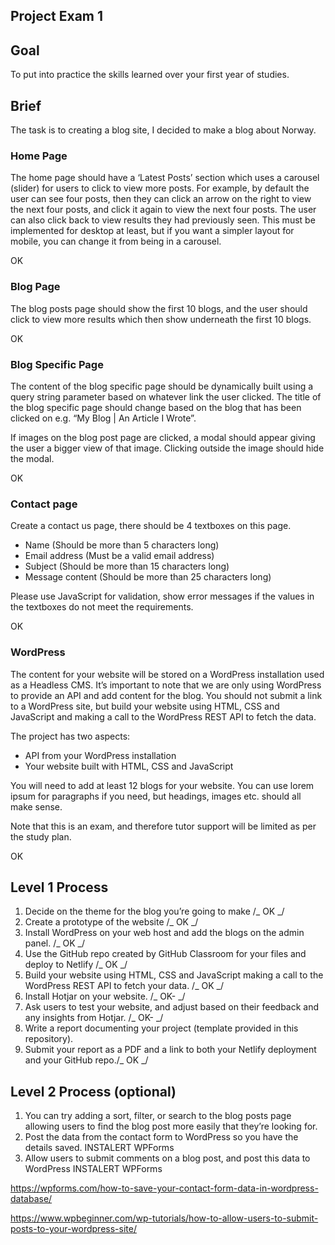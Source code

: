 ## Project Exam 1

## Goal

To put into practice the skills learned over your first year of studies.

## Brief

The task is to creating a blog site, I decided to make a blog about Norway.




### Home Page

The home page should have a ‘Latest Posts’ section which uses a carousel (slider) for users to click to view more posts. For example, by default the user can see four posts, then they can click an arrow on the right to view the next four posts, and click it again to view the next four posts. The user can also click back to view results they had previously seen. This must be implemented for desktop at least, but if you want a simpler layout for mobile, you can change it from being in a carousel.

OK

### Blog Page

The blog posts page should show the first 10 blogs, and the user should click to view more results which then show underneath the first 10 blogs.

OK

### Blog Specific Page

The content of the blog specific page should be dynamically built using a query string parameter based on whatever link the user clicked. The title of the blog specific page should change based on the blog that has been clicked on e.g. “My Blog | An Article I Wrote”.

If images on the blog post page are clicked, a modal should appear giving the user a bigger view of that image. Clicking outside the image should hide the modal.

OK

### Contact page

Create a contact us page, there should be 4 textboxes on this page.

- Name (Should be more than 5 characters long)
- Email address (Must be a valid email address)
- Subject (Should be more than 15 characters long)
- Message content (Should be more than 25 characters long)

Please use JavaScript for validation, show error messages if the values in the textboxes do not meet the requirements.

OK

### WordPress

The content for your website will be stored on a WordPress installation used as a Headless CMS. It’s important to note that we are only using WordPress to provide an API and add content for the blog. You should not submit a link to a WordPress site, but build your website using HTML, CSS and JavaScript and making a call to the WordPress REST API to fetch the data.

The project has two aspects:

- API from your WordPress installation
- Your website built with HTML, CSS and JavaScript

You will need to add at least 12 blogs for your website. You can use lorem ipsum for paragraphs if you need, but headings, images etc. should all make sense.

Note that this is an exam, and therefore tutor support will be limited as per the study plan.

OK

## Level 1 Process

1. Decide on the theme for the blog you’re going to make /_ OK _/
2. Create a prototype of the website /_ OK _/
3. Install WordPress on your web host and add the blogs on the admin panel. /_ OK _/
4. Use the GitHub repo created by GitHub Classroom for your files and deploy to Netlify /_ OK _/
5. Build your website using HTML, CSS and JavaScript making a call to the WordPress REST API to fetch your data. /_ OK _/
6. Install Hotjar on your website. /_ OK- _/
7. Ask users to test your website, and adjust based on their feedback and any insights from Hotjar. /_ OK- _/
8. Write a report documenting your project (template provided in this repository).
9. Submit your report as a PDF and a link to both your Netlify deployment and your GitHub repo./_ OK _/

## Level 2 Process (optional)

1. You can try adding a sort, filter, or search to the blog posts page allowing users to find the blog post more easily that they’re looking for.
2. Post the data from the contact form to WordPress so you have the details saved. INSTALERT WPForms
3. Allow users to submit comments on a blog post, and post this data to WordPress INSTALERT WPForms

https://wpforms.com/how-to-save-your-contact-form-data-in-wordpress-database/

https://www.wpbeginner.com/wp-tutorials/how-to-allow-users-to-submit-posts-to-your-wordpress-site/
